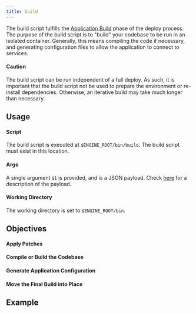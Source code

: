 ```yaml
---
title: build
---
```


The build script fulfills the [Application Build](/engines/how-engines-work#application-build) phase of the deploy process. The purpose of the build script is to "build" your codebase to be run in an isolated container. Generally, this means compiling the code if necessary, and generating configuration files to allow the application to connect to services.

#### Caution

The build script can be run independent of a full deploy. As such, it is important that the build script not be used to prepare the environment or re-install dependencies. Otherwise, an iterative build may take much longer than necessary.

## Usage

#### Script

The build script is executed at `$ENGINE_ROOT/bin/build`. The build script must exist in this location.

#### Args

A single argument `$1` is provided, and is a JSON payload. Check [here](/engines/scripts/intro#payload) for a description of the payload.

#### Working Directory

The working directory is set to `$ENGINE_ROOT/bin`.

## Objectives

#### Apply Patches

#### Compile or Build the Codebase

#### Generate Application Configuration

#### Move the Final Build into Place

## Example
